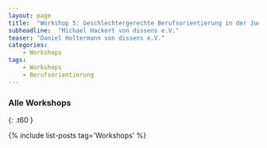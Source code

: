 ```yaml
---
layout: page
title:  "Workshop 5: Geschlechtergerechte Berufsorientierung in der Jungen&#42;arbeit"
subheadline:  "Michael Hackert von dissens e.V."
teaser: "Daniel Holtermann von dissens e.V."
categories:
    - Workshops
tags:
    - Workshops
    - Berufsorientierung
---
```

<!--more-->


### Alle Workshops 
{: .t60 }

{% include list-posts tag='Workshops' %}
